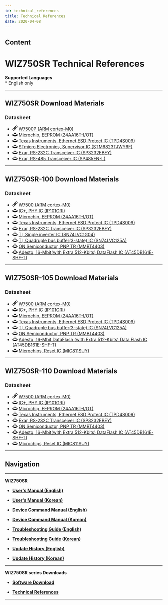 ```yaml
---
id: technical_references
title: Technical References
date: 2020-04-08
---
```


## Content

# WIZ750SR Technical References

**Supported Languages**  
\* English only

-----

## WIZ750SR Download Materials

### Datasheet

  - ![](/img/products/w5500/w5500_evb/icons/link.png) [W7500P (ARM cortex-M0)](http://wizwiki.net/wiki/doku.php?id=products:w7500p:start)
  - ![](/img/products/w5500/w5500_evb/icons/download.png) [Microchip, EEPROM (24AA16T-I/OT)](http://www.microchip.com/wwwproducts/en/24AA16)
  - ![](/img/products/w5500/w5500_evb/icons/download.png) [Texas Instruments, Ethernet ESD Protect IC (TPD4S009)](http://www.ti.com/product/TPD4S009?keyMatch=tpd4s009&tisearch=Search-EN-Everything)
  - ![](/img/products/w5500/w5500_evb/icons/download.png) [STmicro Electronics, Supervisor IC (STM6823TJWY6F)](http://www2.st.com/content/st_com/en/products/reset-and-supervisor-ics/microprocessor-supervisors/stm6823.html)
  - ![](/img/products/w5500/w5500_evb/icons/download.png) [Exar, RS-232C Transceiver IC (SP3232EBEY)](https://www.exar.com/product/interface/serial-transceivers/rs232/sp3232eb)
  - ![](/img/products/w5500/w5500_evb/icons/download.png) [Exar, RS-485 Transceiver IC (SP485EN-L)](https://www.exar.com/product/interface/serial-transceivers/rs485-422/sp3485)

-----

## WIZ750SR-100 Download Materials

### Datasheet

  - ![](/img/products/w5500/w5500_evb/icons/link.png) [W7500 (ARM cortex-M0)](http://wizwiki.net/wiki/doku.php?id=products:w7500:start)
  - ![](/img/products/w5500/w5500_evb/icons/download.png) [IC+, PHY IC (IP101GRI)](https://www.bdtic.com/DataSheet/ICplus/IP101G_DS_R01_20121224.pdf)
  - ![](/img/products/w5500/w5500_evb/icons/download.png) [Microchip, EEPROM (24AA16T-I/OT)](http://www.microchip.com/wwwproducts/en/24AA16)
  - ![](/img/products/w5500/w5500_evb/icons/download.png) [Texas Instruments, Ethernet ESD Protect IC (TPD4S009)](http://www.ti.com/product/TPD4S009?keyMatch=tpd4s009&tisearch=Search-EN-Everything)
  - ![](/img/products/w5500/w5500_evb/icons/download.png) [Exar, RS-232C Transceiver IC (SP3232EBEY)](https://www.exar.com/product/interface/serial-transceivers/rs232/sp3232eb)
  - ![](/img/products/w5500/w5500_evb/icons/download.png) [TI, Single inverter IC (SN74LVC1G04)](https://http://www.ti.com/lit/ds/symlink/sn74lvc1g04.pdf)
  - ![](/img/products/w5500/w5500_evb/icons/download.png) [TI, Quadruple bus buffer(3-state) IC (SN74LVC125A)](https://http://www.ti.com/lit/ds/symlink/sn74lvc125a.pdf)
  - ![](/img/products/w5500/w5500_evb/icons/download.png) [ON Semiconductor, PNP TR (MMBT4403)](https://http://www.onsemi.com/pub/Collateral/MMBT4403LT1-D.pdf)
  - ![](/img/products/w5500/w5500_evb/icons/download.png) [Adesto, 16-Mbit(with Extra 512-Kbits) DataFlash IC (AT45DB161E-SHF-T)](https://www.adestotech.com/wp-content/uploads/doc8782.pdf)

-----

## WIZ750SR-105 Download Materials

### Datasheet

  - ![](/img/products/w5500/w5500_evb/icons/link.png) [W7500 (ARM cortex-M0)](http://wizwiki.net/wiki/doku.php?id=products:w7500:start)
  - ![](/img/products/w5500/w5500_evb/icons/download.png) [IC+, PHY IC (IP101GRI)](https://www.bdtic.com/DataSheet/ICplus/IP101G_DS_R01_20121224.pdf)
  - ![](/img/products/w5500/w5500_evb/icons/download.png) [Microchip, EEPROM (24AA16T-I/OT)](http://www.microchip.com/wwwproducts/en/24AA16)
  - ![](/img/products/w5500/w5500_evb/icons/download.png) [Texas Instruments, Ethernet ESD Protect IC (TPD4S009)](http://www.ti.com/product/TPD4S009?keyMatch=tpd4s009&tisearch=Search-EN-Everything)
  - ![](/img/products/w5500/w5500_evb/icons/download.png) [TI, Quadruple bus buffer(3-state) IC (SN74LVC125A)](https://http://www.ti.com/lit/ds/symlink/sn74lvc125a.pdf)
  - ![](/img/products/w5500/w5500_evb/icons/download.png) [ON Semiconductor, PNP TR (MMBT4403)](https://http://www.onsemi.com/pub/Collateral/MMBT4403LT1-D.pdf)
  - ![](/img/products/w5500/w5500_evb/icons/download.png) [Adesto, 16-Mbit DataFlash (with Extra 512-Kbits) Data Flash IC (AT45DB161E-SHF-T)](https://www.adestotech.com/wp-content/uploads/doc8782.pdf)
  - ![](/img/products/w5500/w5500_evb/icons/download.png) [Microchips, Reset IC (MIC811SUY)](http://ww1.microchip.com/downloads/en/DeviceDoc/mic811.pdf)

-----

## WIZ750SR-110 Download Materials

### Datasheet

  - ![](/img/products/w5500/w5500_evb/icons/link.png) [W7500 (ARM cortex-M0)](http://wizwiki.net/wiki/doku.php?id=products:w7500:start)
  - ![](/img/products/w5500/w5500_evb/icons/download.png) [IC+, PHY IC (IP101GRI)](https://www.bdtic.com/DataSheet/ICplus/IP101G_DS_R01_20121224.pdf)
  - ![](/img/products/w5500/w5500_evb/icons/download.png) [Microchip, EEPROM (24AA16T-I/OT)](http://www.microchip.com/wwwproducts/en/24AA16)
  - ![](/img/products/w5500/w5500_evb/icons/download.png) [Texas Instruments, Ethernet ESD Protect IC (TPD4S009)](http://www.ti.com/product/TPD4S009?keyMatch=tpd4s009&tisearch=Search-EN-Everything)
  - ![](/img/products/w5500/w5500_evb/icons/download.png) [Exar, RS-232C Transceiver IC (SP3232EBEY)](https://www.exar.com/product/interface/serial-transceivers/rs232/sp3232eb)
  - ![](/img/products/w5500/w5500_evb/icons/download.png) [ON Semiconductor, PNP TR (MMBT4403)](https://http://www.onsemi.com/pub/Collateral/MMBT4403LT1-D.pdf)
  - ![](/img/products/w5500/w5500_evb/icons/download.png) [Adesto, 16-Mbit(with Extra 512-Kbits) DataFlash IC (AT45DB161E-SHF-T)](https://www.adestotech.com/wp-content/uploads/doc8782.pdf)
  - ![](/img/products/w5500/w5500_evb/icons/download.png) [Microchips, Reset IC (MIC811SUY)](http://ww1.microchip.com/downloads/en/DeviceDoc/mic811.pdf)

-----

## Navigation

-----

 **WIZ750SR** 

  - **[User's Manual (English)](users_manual-[EN])** 
  - **[User's Manual (Korean)](users_manual-[KO])**

  - **[Device Command Manual (English)](Command_Manual-[EN])**
  - **[Device Command Manual (Korean)](Command_Manual-[KO])**

  - **[Troubleshooting Guide (English)](Trouble_Shooting-[EN])**
  - **[Troubleshooting Guide (Korean)](Trouble_Shooting-[KO])**

  - **[Update History (English)](Series_Update_History-[EN])**
  - **[Update History (Korean)](Series_Update_History-[KO])**

-----

**WIZ750SR series Downloads** 

  - **[Software Download](Download)**

  - **[Technical References](Technical_References)**

-----

